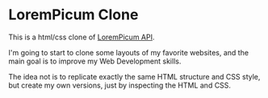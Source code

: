 # LoremPicum Clone

This is a html/css clone of [LoremPicum API](https://picsum.photos/).

I'm going to start to clone some layouts of my favorite websites, 
and the main goal is to improve my Web Development skills.

The idea not is to replicate exactly the same HTML structure and CSS style,
but create my own versions, just by inspecting the HTML and CSS.
